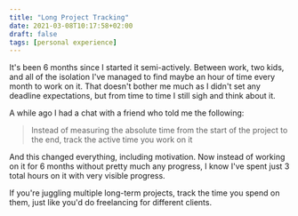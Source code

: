 ```yaml
---
title: "Long Project Tracking"
date: 2021-03-08T10:17:58+02:00
draft: false
tags: [personal experience]
---
```

It's been 6 months since I started it semi-actively. Between work, two kids, and all of the isolation I've managed to
find maybe an hour of time every month to work on it. That doesn't bother me much as I didn't set any deadline
expectations, but from time to time I still sigh and think about it.

A while ago I had a chat with a friend who told me the following:

> Instead of measuring the absolute time from the start of the project to the end, track the active time you work on it

And this changed everything, including motivation. Now instead of working on it for 6 months without pretty much any
progress, I know I've spent just 3 total hours on it with very visible progress.

If you're juggling multiple long-term projects, track the time you spend on them, just like you'd do freelancing for
different clients.

